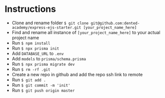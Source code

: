 # Instructions
- Clone and rename folder `$ git clone git@github.com:dented-academy/express-ejs-starter.git [your_project_name_here]`
- Find and rename all instance of `[your_project_name_here]` to your actual project name
- Run `$ npm install`
- Run `$ npx prisma init`
- Add `DATABASE_URL` to `.env`
- Add `models` to `prisma/schema.prisma`
- Run `$ npx prisma migrate dev`
- Run `$ rm -rf .git`
- Create a new repo in github and add the repo ssh link to remote
- Run `$ git add .`
- Run `$ git commit -m 'init'`
- Run `$ git push origin master`

